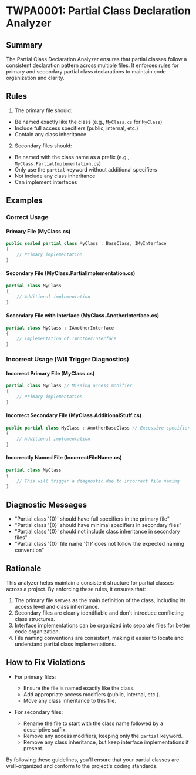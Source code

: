 # TWPA0001: Partial Class Declaration Analyzer

## Summary

The Partial Class Declaration Analyzer ensures that partial classes follow a consistent declaration pattern across multiple files. It enforces rules for primary and secondary partial class declarations to maintain code organization and clarity.

## Rules

1. The primary file should:
  - Be named exactly like the class (e.g., `MyClass.cs` for `MyClass`)
  - Include full access specifiers (public, internal, etc.)
  - Contain any class inheritance

2. Secondary files should:
  - Be named with the class name as a prefix (e.g., `MyClass.PartialImplementation.cs`)
  - Only use the `partial` keyword without additional specifiers
  - Not include any class inheritance
  - Can implement interfaces

## Examples

### Correct Usage

#### Primary File (MyClass.cs)

```csharp
public sealed partial class MyClass : BaseClass, IMyInterface
{
    // Primary implementation
}
```

#### Secondary File (MyClass.PartialImplementation.cs)

```csharp
partial class MyClass
{
    // Additional implementation
}
```

#### Secondary File with Interface (MyClass.AnotherInterface.cs)

```csharp
partial class MyClass : IAnotherInterface
{
    // Implementation of IAnotherInterface
}
```

### Incorrect Usage (Will Trigger Diagnostics)

#### Incorrect Primary File (MyClass.cs)

```csharp
partial class MyClass // Missing access modifier
{
    // Primary implementation
}
```

#### Incorrect Secondary File (MyClass.AdditionalStuff.cs)

```csharp
public partial class MyClass : AnotherBaseClass // Excessive specifier and class inheritance
{
    // Additional implementation
}
```

#### Incorrectly Named File (IncorrectFileName.cs)

```csharp
partial class MyClass
{
    // This will trigger a diagnostic due to incorrect file naming
}
```

## Diagnostic Messages

- "Partial class '{0}' should have full specifiers in the primary file"
- "Partial class '{0}' should have minimal specifiers in secondary files"
- "Partial class '{0}' should not include class inheritance in secondary files"
- "Partial class '{0}' file name '{1}' does not follow the expected naming convention"

## Rationale

This analyzer helps maintain a consistent structure for partial classes across a project. By enforcing these rules, it ensures that:

1. The primary file serves as the main definition of the class, including its access level and class inheritance.
2. Secondary files are clearly identifiable and don't introduce conflicting class structures.
3. Interface implementations can be organized into separate files for better code organization.
4. File naming conventions are consistent, making it easier to locate and understand partial class implementations.

## How to Fix Violations

- For primary files:
  - Ensure the file is named exactly like the class.
  - Add appropriate access modifiers (public, internal, etc.).
  - Move any class inheritance to this file.

- For secondary files:
  - Rename the file to start with the class name followed by a descriptive suffix.
  - Remove any access modifiers, keeping only the `partial` keyword.
  - Remove any class inheritance, but keep interface implementations if present.

By following these guidelines, you'll ensure that your partial classes are well-organized and conform to the project's coding standards.
